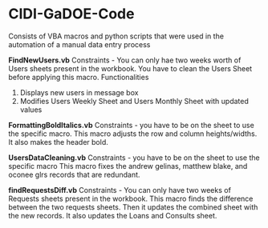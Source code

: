 # CIDI-GaDOE-Code
Consists of VBA macros and python scripts that were used in the automation of a manual data entry process

**FindNewUsers.vb**
Constraints - You can only hae two weeks worth of Users sheets present in the workbook. You have to clean the Users Sheet before applying this macro. 
Functionalities
1. Displays new users in message box
2. Modifies Users Weekly Sheet and Users Monthly Sheet with updated values

**FormattingBoldItalics.vb**
Constraints - you have to be on the sheet to use the specific macro. 
This macro adjusts the row and column heights/widths. It also makes the header bold. 

**UsersDataCleaning.vb**
Constraints - you have to be on the sheet to use the specific macro
This macro fixes the andrew gelinas, matthew blake, and oconee glrs records that are redundant. 

**findRequestsDiff.vb**
Constraints - You can only have two weeks of Requests sheets present in the workbook. 
This macro finds the difference between the two requests sheets. Then it updates the combined sheet with the new records. It also updates the Loans and Consults sheet. 
